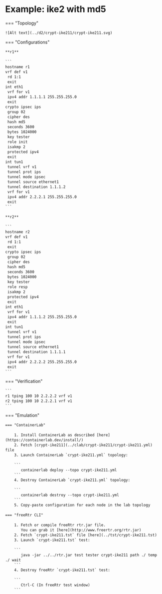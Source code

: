 # Example: ike2 with md5

=== "Topology"

    ![Alt text](../d2/crypt-ike211/crypt-ike211.svg)

=== "Configurations"

    **r1**

    ```
    hostname r1
    vrf def v1
     rd 1:1
     exit
    int eth1
     vrf for v1
     ipv4 addr 1.1.1.1 255.255.255.0
     exit
    crypto ipsec ips
     group 02
     cipher des
     hash md5
     seconds 3600
     bytes 1024000
     key tester
     role init
     isakmp 2
     protected ipv4
     exit
    int tun1
     tunnel vrf v1
     tunnel prot ips
     tunnel mode ipsec
     tunnel source ethernet1
     tunnel destination 1.1.1.2
     vrf for v1
     ipv4 addr 2.2.2.1 255.255.255.0
     exit
    ```

    **r2**

    ```
    hostname r2
    vrf def v1
     rd 1:1
     exit
    crypto ipsec ips
     group 02
     cipher des
     hash md5
     seconds 3600
     bytes 1024000
     key tester
     role resp
     isakmp 2
     protected ipv4
     exit
    int eth1
     vrf for v1
     ipv4 addr 1.1.1.2 255.255.255.0
     exit
    int tun1
     tunnel vrf v1
     tunnel prot ips
     tunnel mode ipsec
     tunnel source ethernet1
     tunnel destination 1.1.1.1
     vrf for v1
     ipv4 addr 2.2.2.2 255.255.255.0
     exit
    ```

=== "Verification"

    ```
    r1 tping 100 10 2.2.2.2 vrf v1
    r2 tping 100 10 2.2.2.1 vrf v1
    ```

=== "Emulation"

    === "ContainerLab"

        1. Install ContainerLab as described [here](https://containerlab.dev/install/)  
        2. Fetch [crypt-ike211](../clab/crypt-ike211/crypt-ike211.yml) file  
        3. Launch ContainerLab `crypt-ike211.yml` topology:  

        ```
           containerlab deploy --topo crypt-ike211.yml  
        ```
        4. Destroy ContainerLab `crypt-ike211.yml` topology:  

        ```
           containerlab destroy --topo crypt-ike211.yml  
        ```
        5. Copy-paste configuration for each node in the lab topology

    === "freeRtr CLI"

        1. Fetch or compile freeRtr rtr.jar file.  
           You can grab it [here](http://www.freertr.org/rtr.jar)  
        2. Fetch `crypt-ike211.tst` file [here](../tst/crypt-ike211.tst)  
        3. Launch `crypt-ike211.tst` test:  

        ```
           java -jar ../../rtr.jar test tester crypt-ike211 path ./ temp ./ wait
        ```
        4. Destroy freeRtr `crypt-ike211.tst` test:  

        ```
           Ctrl-C (In freeRtr test window)
        ```

